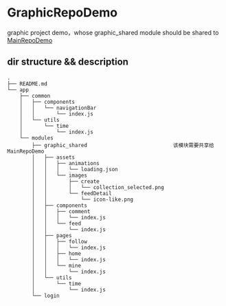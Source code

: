# GraphicRepoDemo
graphic project demo，whose graphic_shared module should be shared to [MainRepoDemo](https://github.com/zyestin/MainRepoDemo)




## dir structure && description

```
.
├── README.md
└── app
    ├── common
    │   ├── components
    │   │   └── navigationBar
    │   │       └── index.js
    │   └── utils
    │       └── time
    │           └── index.js
    └── modules
        ├── graphic_shared                            该模块需要共享给 MainRepoDemo
        │   ├── assets
        │   │   ├── animations
        │   │   │   └── loading.json
        │   │   └── images
        │   │       ├── create
        │   │       │   └── collection_selected.png
        │   │       └── feedDetail
        │   │           └── icon-like.png
        │   ├── components
        │   │   ├── comment
        │   │   │   └── index.js
        │   │   └── feed
        │   │       └── index.js
        │   ├── pages
        │   │   ├── follow
        │   │   │   └── index.js
        │   │   ├── home
        │   │   │   └── index.js
        │   │   └── mine
        │   │       └── index.js
        │   └── utils
        │       └── time
        │           └── index.js
        └── login

```
